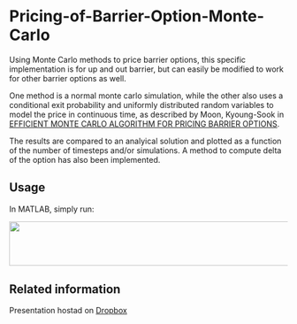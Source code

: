 # Pricing-of-Barrier-Option-Monte-Carlo

Using Monte Carlo methods to price barrier options, this specific implementation is for up and out barrier, but can easily be modified to work for other barrier options as well. 

One method is a normal monte carlo simulation, while the other also uses a conditional exit probability and uniformly distributed random variables to model the price in continuous time, as described by Moon, Kyoung-Sook in [EFFICIENT MONTE CARLO ALGORITHM FOR PRICING BARRIER OPTIONS](https://pdfs.semanticscholar.org/3b2e/538f515f2e9974143b7137e41473b59af0bb.pdf?_ga=2.118237708.48659677.1585140104-859390239.1585140104). 

The results are compared to an analyical solution and plotted as a function of the number of timesteps and/or simulations. A method to compute delta of the option has also been implemented.

## Usage

In MATLAB, simply run:

<p align="center"><img src="/tex/a08a59a0088e41294d768fa89f5e9381.svg?invert_in_darkmode&sanitize=true" align=middle width=698.81470065pt height=80.36530425pt/></p>

## Related information

Presentation hostad on [Dropbox](https://www.dropbox.com/s/gggh809j7vy6sdr/Presentation_Barrier_Option_MC.pdf?dl=0)
